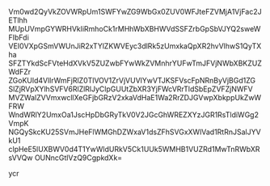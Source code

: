 Vm0wd2QyVkZOVWRpUm1SWFYwZG9WbGx0ZUV0WFJteFZVMjA1VjFac2JETlhh
MUpUVmpGYWRHVkliRmhoCk1rMHhWbXBHWVdSSFZrbGpSbVJYQ2sweWFIbFdi
VEI0VXpGSmVWUnJiR2xTYlZKWVEyc3dlRk5zUmxkaQpXR2hvVlhwS1QyTXha
SFZTYkdScFVteHdXVkV5ZUZwbFYwWkZVMnhrYUFwTmJFVjNWbXBKZUZWdFZr
ZGoKUld4VllrWmFjRlZ0TlVOV1ZrVjVUVlYwVTJKSFVscFpNRnByVjBGd1ZG
SlZjRVpXYlhSVFV6RlZlRlJyClpGUUtZbXR3YjFWcVRrTldSbEpZVFZjNWFV
MVZWalZVVmxwcllXeGFjbGRzV2xkaVdHaE1Wa2RrZDJGVwpXbkppUkZwWFRW
WndWRlY2UmxOa1JscHpDbGRyTkV0V2JGcGhWREZXYzJGR1RsTldiWGg2VmpK
NGQySkcKU25SVmJHeFlWMGhDZWxaV1dsZFhSVGxXWlVad1RtRnJSalJYVkU1
clpHeE5lUXBWV0d4T1YwWldURkV5Ck1UUk5WMHB1VUZRd1MwTnRWbXRsVVQw
OUNncGtlVzQ9CgpkdXk=

ycr